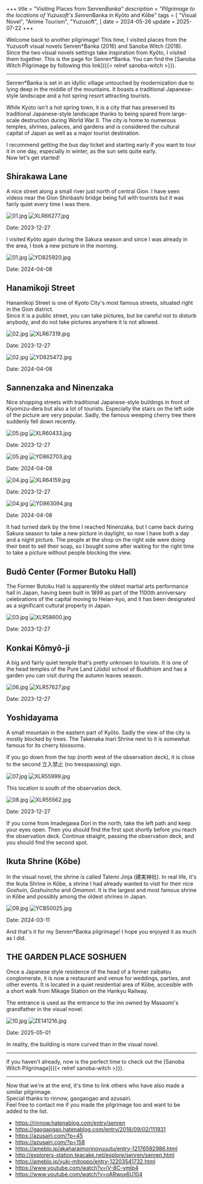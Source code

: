 +++
title = "Visiting Places from Senren*Banka"
description = "Pilgrimage to the locations of Yuzusoft's Senren*Banka in Kyōto and Kōbe"
tags = [
  "Visual Novel",
  "Anime Tourism",
  "Yuzusoft",
]
date = 2024-05-26
update = 2025-07-22
+++

Welcome back to another pilgrimage! This time, I visited places from the Yuzusoft visual novels Senren\*Banka (2016) and Sanoba Witch (2018). Since the two visual novels settings take inspiration from Kyōto, I visited them together. This is the page for Senren\*Banka. You can find the [Sanoba Witch Pilgrimage by following this link]({{< relref sanoba-witch >}}).

---

Senren*Banka is set in an idyllic village untouched by modernization due to lying deep in the middle of the mountains. It boasts a traditional Japanese-style landscape and a hot spring resort attracting tourists.

While Kyoto isn't a hot spring town, it is a city that has preserved its traditional Japanese-style landscape thanks to being spared from large-scale destruction during World War II. The city is home to numerous temples, shrines, palaces, and gardens and is considered the cultural capital of Japan as well as a major tourist destination.

I recommend getting the bus day ticket and starting early if you want to tour it in one day, especially in winter, as the sun sets quite early.  
Now let's get started!

## Shirakawa Lane

A nice street along a small river just north of central Gion.
I have seen videos near the Gion Shinbashi bridge being full with tourists but it was fairly quiet every time I was there.

![01.jpg](img/cg/01.jpg)
![XLR66277.jpg](img/XLR66277.jpg)

Date: 2023-12-27

I visited Kyōto again during the Sakura season and since I was already in the area, I took a new picture in the morning.

![01.jpg](img/cg/01.jpg)
![YD825920.jpg](img/YD825920.jpg)

Date: 2024-04-08

## Hanamikoji Street

Hanamikoji Street is one of Kyoto City's most famous streets, situated right in the Gion district.  
Since it is a public street, you can take pictures, but be careful not to disturb anybody, and do not take pictures anywhere it is not allowed.

![02.jpg](img/cg/02.jpg)
![XLR67319.jpg](img/XLR67319.jpg)

Date: 2023-12-27

![02.jpg](img/cg/02.jpg)
![YD825472.jpg](img/YD825472.jpg)

Date: 2024-04-08

## Sannenzaka and Ninenzaka

Nice shopping streets with traditional Japanese-style buildings in front of Kiyomizu-dera but also a lot of tourists.
Especially the stairs on the left side of the picture are very popular.
Sadly, the famous weeping cherry tree there suddenly fell down recently.

![05.jpg](img/cg/05.jpg)
![XLR60433.jpg](img/XLR60433.jpg)

Date: 2023-12-27

![05.jpg](img/cg/05.jpg)
![YD862703.jpg](img/YD862703.jpg)

Date: 2024-04-08

![04.jpg](img/cg/04.jpg)
![XLR64159.jpg](img/XLR64159.jpg)

Date: 2023-12-27

![04.jpg](img/cg/04.jpg)
![YD863094.jpg](img/YD863094.jpg)

Date: 2024-04-08

It had turned dark by the time I reached Ninenzaka, but I came back during Sakura season to take a new picture in daylight, so now I have both a day and a night picture.
The people at the shop on the right side were doing their best to sell their soap, so I bought some after waiting for the right time to take a picture without people blocking the view.

## Budō Center (Former Butoku Hall)

The Former Butoku Hall is apparently the oldest martial arts performance hall in Japan, having been built in 1899 as part of the 1100th anniversary celebrations of the capital moving to Heian-kyo, and it has been designated as a significant cultural property in Japan.

![03.jpg](img/cg/03.jpg)
![XLR58600.jpg](img/XLR58600.jpg)

Date: 2023-12-27

## Konkai Kōmyō-ji

A big and fairly quiet temple that's pretty unknown to tourists. It is one of the head temples of the Pure Land (Jōdo) school of Buddhism
and has a garden you can visit during the autumn leaves season.

![06.jpg](img/cg/06.jpg)
![XLR57627.jpg](img/XLR57627.jpg)

Date: 2023-12-27

## Yoshidayama

A small mountain in the eastern part of Kyōto. Sadly the view of the city is mostly blocked by trees.
The Takenaka Inari Shrine next to it is somewhat famous for its cherry blossoms.

If you go down from the top (north west of the observation deck), it is close to the second 立入禁止 (no tresspassing) sign.

![07.jpg](img/cg/07.jpg)
![XLR55999.jpg](img/XLR55999.jpg)

This location is south of the observation deck.

![08.jpg](img/cg/08.jpg)
![XLR55562.jpg](img/XLR55562.jpg)

Date: 2023-12-27

If you come from Imadegawa Dori in the north, take the left path and keep your eyes open. Then you should find the first spot shortly before you reach the observation deck.
Continue straight, passing the observation deck, and you should find the second spot.

## Ikuta Shrine (Kōbe)

In the visual novel, the shrine is called Tatemi Jinja (建実神社). In real life, it's the Ikuta Shrine in Kōbe, a shrine I had already wanted to visit for their nice _Goshuin_, _Goshuincho_ and _Omamori_.
It is the largest and most famous shrine in Kōbe and possibly among the oldest shrines in Japan.

![09.jpg](img/cg/09.jpg)
![YCB50025.jpg](img/YCB50025.jpg)

Date: 2024-03-11

And that's it for my Senren\*Banka pilgrimage! I hope you enjoyed it as much as I did.

## THE GARDEN PLACE SOSHUEN

Once a Japanese style residence of the head of a former zaibatsu conglomerate, it is now a restaurant and venue for weddings, parties, and other events.
It is located in a quiet residential area of Kōbe, accesible with a short walk from Mikage Station on the Hankyu Railway.

The entrance is used as the entrance to the inn owned by Masaomi's grandfather in the visual novel.

![10.jpg](img/cg/10.jpg)
![ZE141216.jpg](img/ZE141216.jpg)

Date: 2025-05-01

In reality, the building is more curved than in the visual novel.

---

If you haven't already, now is the perfect time to check out the [Sanoba Witch Pilgrimage]({{< relref sanoba-witch >}}).

---

Now that we're at the end, it's time to link others who have also made a similar pilgrimage.  
Special thanks to rinnow, gaogaogao and azusairi.  
Feel free to contact me if you made the pilgrimage too and want to be added to the list.

- <https://rinnow.hatenablog.com/entry/senren>
- <https://gaogaogao.hatenablog.com/entry/2018/09/02/111931>
- <https://azusairi.com/?p=45>
- <https://azusairi.com/?p=158>
- <https://ameblo.jp/akaharaimorinoyuuutu/entry-12176592986.html>
- <http://explorers-station.teacake.net/explore/senren/senren.html>
- <https://ameblo.jp/yuki-mitoppo/entry-12203541732.html>
- <https://www.youtube.com/watch?v=iV-8C-ymIp4>
- <https://www.youtube.com/watch?v=oARwox6U104>

<!--TODO
---

## Map

{{< map >}}

-->